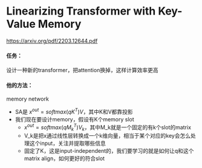 # Linearizing Transformer with Key-Value Memory

https://arxiv.org/pdf/2203.12644.pdf

#### 任务：

设计一种新的transformer，把attention换掉，这样计算效率更高

#### 他的方法：

memory network

* SA是 $x^{out} = softmax(qK^T)V$，其中K和V都靠投影
* 我们现在要设计memory，假设有K个memory slot
  * $x^{out} = softmax(qM_k^T)V_k$，其中M_k就是一个固定的有k个slot的matrix
  * V_k是把x通过线性层转换成一个k维向量，相当于某个对应的key会怎么处理这个input，关注并提取哪些信息
  * 固定了K，这是input-independent的，我们要学习的就是如何让q和这个matrix align，如何更好的符合slot
